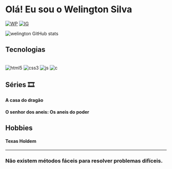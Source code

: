 # Olá! Eu sou o Welington Silva

[![WP](https://img.shields.io/badge/LinkedIn-0077B5?style=for-the-badge&logo=linkedin&logoColor=white)](https://www.linkedin.com/in/welingsilva/)
[![IG](https://img.shields.io/badge/Instagram-E4405F?style=for-the-badge&logo=instagram&logoColor=white)](https://www.instagram.com/will_rsss/)

![welington GitHub stats](https://github-readme-stats.vercel.app/api?username=welingtonsilva10&show_icons=true&theme=white)

## Tecnologias

<div style="display: inline block"><br/>
<img align="center" alt="html5" src="https://img.shields.io/badge/HTML5-E34F26?style=for-the-badge&logo=html5&logoColor=black"/>
<img align="center" alt="css3" src="https://img.shields.io/badge/CSS3-1572B6?style=for-the-badge&logo=css3&logoColor=black"/>
<img align="center" alt="js" src="https://img.shields.io/badge/JavaScript-323330?style=for-the-badge&logo=javascript&logoColor=black"/>
<img align="center" alt="c" src="https://img.shields.io/badge/C-00599C?style=for-the-badge&logo=c&logoColor=black"/>
</div>

## Séries 🎞️ 

#### A casa do dragão
#### O senhor dos aneis: Os aneis do poder

## Hobbies 

#### Texas Holdem

<hr>

### Não existem métodos fáceis para resolver problemas difíceis.
